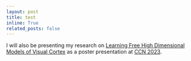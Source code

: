 ```yaml
---
layout: post
title: test
inline: True
related_posts: false
---
```


I will also be presenting my research on <a href="https://2023.ccneuro.org/view_paper.php?PaperNum=1352">Learning Free High Dimensional Models of Visual Cortex</a> as a poster presentation at <a href="https://2023.ccneuro.org/">CCN 2023</a>.
